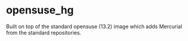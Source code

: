 opensuse_hg
===============

Built on top of the standard opensuse (13.2) image which adds Mercurial from the standard repositories.

